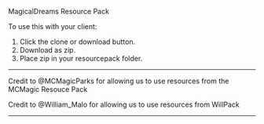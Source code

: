 MagicalDreams Resource Pack

To use this with your client:

1. Click the clone or download button. 
2. Download as zip.
3. Place zip in your resourcepack folder.

******************************************************************************************
Credit to @MCMagicParks for allowing us to use resources from the MCMagic Resouce Pack

Credit to @William_Malo for allowing us to use resources from WillPack
******************************************************************************************
